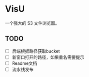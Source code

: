 # VisU

一个强大的 S3 文件浏览器。

## TODO

- [ ] 后端根据路径获取bucket
- [ ] 新窗口打开的路径，如果重名需要提示
- [ ] Readme文档
- [ ] 流水线发布
